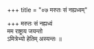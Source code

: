 +++
title = "०७ मरुतः सं नह्यध्वम्"

+++
मरुतः सं नह्यध्वं  
मम राष्ट्राय जयन्तो  
ऽमित्रेभ्यो हेतिम् अस्यन्तः ॥